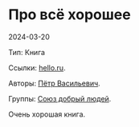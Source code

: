 # Про всё хорошее

2024-03-20

Тип: Книга

Ссылки: [hello.ru](https://hello.ru/12).

Авторы: [Пётр Васильевич](25c87f26-52d1-4467-b236-e0beb5e813a3.md).

Группы: [Союз добрый людей](6c097a63-4450-4f8f-a419-07373e99281c.md).

Очень хорошая книга.
